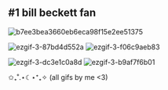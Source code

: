 ## #1 bill beckett fan

![b7ee3bea3660eb6eca98f15e2ee51375](https://github.com/ghostlyjealousy/ghostlyjealousy/assets/167539182/00af4a34-ecfa-4599-8fd6-86755ecdcb75)

![ezgif-3-87bd4d552a](https://github.com/ghostlyjealousy/ghostlyjealousy/assets/167539182/f9525dec-9aaa-4ddc-a7f3-b48b04e5a72e) ![ezgif-3-f06c9aeb83](https://github.com/ghostlyjealousy/ghostlyjealousy/assets/167539182/f0a3cf31-783a-4c4b-9519-ac4deaf59fce) 

![ezgif-3-dc3e1c0a8d](https://github.com/ghostlyjealousy/ghostlyjealousy/assets/167539182/4b7db72b-a23f-44f6-b585-f08c6eea6448) ![ezgif-3-b9af7f6b01](https://github.com/ghostlyjealousy/ghostlyjealousy/assets/167539182/d353f7d0-339b-4a1a-95cf-ad71569e6a4f)

✩₊˚.⋆☾⋆⁺₊✧ (all gifs by me <3)
